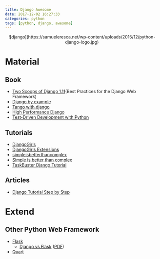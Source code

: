 ```yaml
---
title: Django Awesome
date: 2017-12-02 16:27:33
categories: python
tags: [python, django, awesome]
---
```


<center>
![django](https://samueleresca.net/wp-content/uploads/2015/12/python-django-logo.jpg)
</center>

# Material
## Book
- [Two Scoops of Django 1.11](https://www.twoscoopspress.com/products/two-scoops-of-django-1-11)(Best Practices for the Django Web Framework)
- [Django by example](https://www.packtpub.com/web-development/django-example)
- [Tango with django](http://www.tangowithdjango.com/)
- [High Performance Django](https://highperformancedjango.com/)
- [Test-Driven Development with Python](http://www.obeythetestinggoat.com/pages/book.html)

## Tutorials
- [DjangoGirls](https://tutorial.djangogirls.org)
- [DjangoGirls Extensions](https://djangogirls.gitbooks.io/django-girls-tutorial-extensions/content/)
- [simpleisbetterthancomplex](https://simpleisbetterthancomplex.com/series/beginners-guide/1.11/)
- [Simple is better than complex](https://simpleisbetterthancomplex.com/series/)
- [TaskBuster Django Tutorial](http://www.marinamele.com/taskbuster-django-tutorial)

## Articles
- [Django Tutorial Step by Step](https://consideratecode.com/2017/12/15/django-tutorial-step-by-step/)

# Extend
## Other Python Web Framework
- [Flask](https://github.com/pallets/flask)
    - [Django vs Flask](https://archive.org/details/djangocon-us-2017-django-vs-flask) ([PDF](https://ia600806.us.archive.org/33/items/djangocon-us-2017-django-vs-flask/Django-vs-Flask.pdf))
- [Quart](https://gitlab.com/pgjones/quart)
